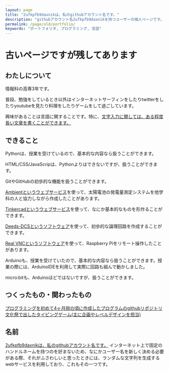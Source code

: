 ```yaml
---
layout: page
title: "2ufkpfb9daxnikは、私のgithubアカウント名です。"
description: "githubアカウント名2ufkpfb9daxnikを持つユーザーの個人ページです。"
permalink: /page/old/portfolio/
keywords: "ポートフォリオ, プログラミング, 言語"
---
```

# 古いページですが残してあります

## わたしについて

情報科の高専3年です。

普段、勉強をしているとき以外はインターネットサーフィンをしたりtwitterをしたりyoutubeを見たり料理をしたりゲームをして過ごしています。

興味があることは言語に関することです。特に、[文字入力に関しては、ある程度長い文章を書くことができます。](https://2ufkpfb9daxnik.github.io/portfolio/input/index.html)

## できること

Pythonは、授業を受けているので、基本的な内容なら扱うことができます。

HTML/CSS/JavaScripは、Pythonよりはできないですが、扱うことができます。

GitやGitHubの初歩的な機能を扱うことができます。

[Ambientというウェブサービス](https://ambidata.io)を使って、太陽電池の発電量測定システムを他学科の人と協力しながら作成したことがあります。

[Tinkercadというウェブサービス](https://www.tinkercad.com)を使って、なにか基本的なものを形作ることができます。

[Deeds-DCSというソフトウェア](https://www.digitalelectronicsdeeds.com/index.html)を使って、初歩的な論理回路を作成することができます。

[Real VNCというソフトウェア](https://www.realvnc.com/en/)を使って、Raspberry Piをリモート操作したことがあります。

Arduinoも、授業を受けていたので、基本的な内容なら扱うことができます。授業の際には、ArduinoIDEを利用して実際に回路も組んで動かしました。

micro:bitも、Arduinoほどではないですが、扱うことができます。

## つくったもの・関わったもの

[プログラミングを初めて4ヶ月弱の頃に作成したプログラムのgithubリポジトリ](https://github.com/2ufkpfb9daxnik/assignments5/tree/main)
[文化祭で出したタイピングゲーム(主に企画やレベルデザインを担当)](https://yyf999999999.github.io/typingprot/pages/difficultySelecter)

## 名前

[2ufkpfb9daxnikは、私のgithubアカウント名です。](https://github.com/2ufkpfb9daxnik)
インターネット上で固定のハンドルネームを持つのを好まないため、なにかユーザー名を新しく決める必要がある際、それがふさわしいと思ったときには、ランダムな文字列を生成するwebサービスを利用しており、これもその一つです。
